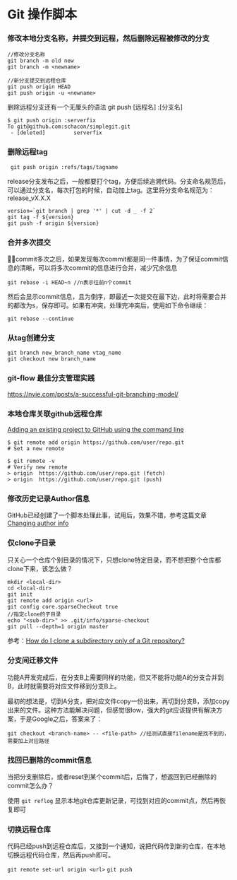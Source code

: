 # Git 操作脚本

### 修改本地分支名称，并提交到远程，然后删除远程被修改的分支

```
//修改分支名称
git branch -m old new
git branch -m <newname>

//新分支提交到远程仓库
git push origin HEAD
git push origin -u <newname>

```
删除远程分支还有一个无厘头的语法 git push [远程名] :[分支名]
```
$ git push origin :serverfix
To git@github.com:schacon/simplegit.git
 - [deleted]         serverfix
```

### 删除远程tag
```
 git push origin :refs/tags/tagname
``` 

release分支发布之后，一般都要打个tag，方便后续追溯代码。分支命名规范后，可以通过分支名，每次打包的时候，自动加上tag。这里将分支命名规范为：release_vX.X.X

```
version=`git branch | grep '*' | cut -d _ -f 2`
git tag -f ${version}
git push -f origin ${version}
```

### 合并多次提交
commit多次之后，如果发现每次commit都是同一件事情，为了保证commit信息的清晰，可以将多次commit的信息进行合并，减少冗余信息

```
git rebase -i HEAD~n //n表示往前n个commit
```

然后会显示commit信息，且为倒序，即最近一次提交在最下边，此时将需要合并的都改为s，保存即可。如果有冲突，处理完冲突后，使用如下命令继续：

```
git rebase --continue
```

### 从tag创建分支

```
git branch new_branch_name vtag_name
git checkout new branch_name
```

### git-flow 最佳分支管理实践

https://nvie.com/posts/a-successful-git-branching-model/

### 本地仓库关联github远程仓库

[Adding an existing project to GitHub using the command line](https://help.github.com/en/articles/adding-an-existing-project-to-github-using-the-command-line)

```
$ git remote add origin https://github.com/user/repo.git
# Set a new remote

$ git remote -v
# Verify new remote
> origin  https://github.com/user/repo.git (fetch)
> origin  https://github.com/user/repo.git (push)
```

### 修改历史记录Author信息

GitHub已经创建了一个脚本处理此事，试用后，效果不错，参考这篇文章[Changing author info](https://help.github.com/en/github/using-git/changing-author-info)

### 仅clone子目录

只关心一个仓库个别目录的情况下，只想clone特定目录，而不想把整个仓库都clone下来，该怎么做？

```
mkdir <local-dir>
cd <local-dir>
git init
git remote add origin <url>
git config core.sparseCheckout true
//指定clone的子目录
echo "<sub-dir>" >> .git/info/sparse-checkout
git pull --depth=1 origin master
```

参考：[How do I clone a subdirectory only of a Git repository?](https://stackoverflow.com/questions/600079/how-do-i-clone-a-subdirectory-only-of-a-git-repository/28039894#28039894)

### 分支间迁移文件

功能A开发完成后，在分支B上需要同样的功能，但又不能将功能A的分支合并到B，此时就需要将对应文件移到分支B上。

最初的想法是，切到A分支，把对应文件copy一份出来，再切到分支B，添加copy出来的文件。这种方法能解决问题，但感觉很low，强大的git应该提供有解决方案，于是Google之后，答案来了：

```
git checkout <branch-name> -- <file-path> //经测试直接filename是找不到的，需要加上对应路径
```

### 找回已删除的commit信息

当把分支删除后，或者reset到某个commit后，后悔了，想返回到已经删除的commit怎么办？

使用 `git reflog` 显示本地git仓库更新记录，可找到对应的commit点，然后再恢复即可

### 切换远程仓库

代码已经push到远程仓库后，又接到一个通知，说把代码传到新的仓库，在本地切换远程代码仓库，然后再push即可。

`git remote set-url origin <url>`
`git push`